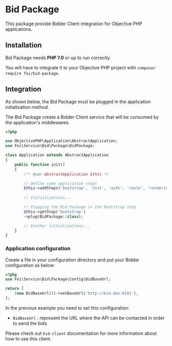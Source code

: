 # Bid Package

This package provide Bidder Client integration for Objective PHP applications.

## Installation

Bid Package needs **PHP 7.0** or up to run correctly.

You will have to integrate it to your Objective PHP project with `composer require fei/bid-package`.


## Integration

As shown below, the Bid Package must be plugged in the application initialization method.

The Bid Package create a Bidder Client service that will be consumed by the application's middlewares.

```php
<?php

use ObjectivePHP\Application\AbstractApplication;
use Fei\Service\Bid\Package\BidPackage;

class Application extends AbstractApplication
{
    public function init()
    {
        /** @var AbstractApplication $this */

        // Define some application steps
        $this->addSteps('bootstrap', 'init', 'auth', 'route', 'rendering');
        
        // Initializations...

        // Plugging the Bid Package in the bootstrap step
        $this->getStep('bootstrap')
        ->plug(BidPackage::class);

        // Another initializations...
    }
}
```
### Application configuration

Create a file in your configuration directory and put your Bidder configuration as below:

```php
<?php
use Fei\Service\Bid\Package\Config\BidBaseUrl;

return [
    (new BidBaseUrl())->setBaseUrl('http://bid.dev:8181'),
];
```

In the previous example you need to set this configuration:

* `BidBaseUrl` : represent the URL where the API can be contacted in order to send the bids

Please check out `bid-client` documentation for more information about how to use this client.